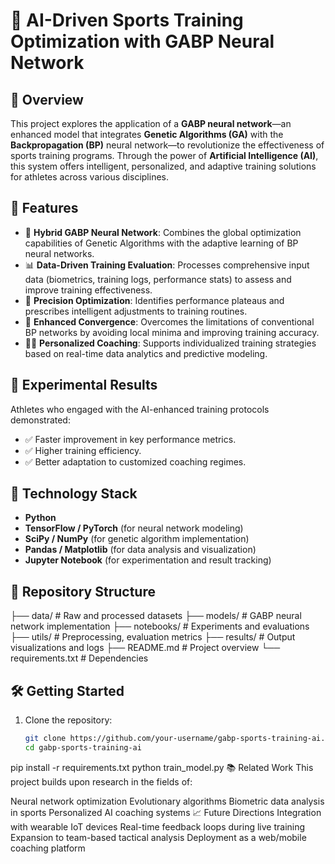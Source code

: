 # 🧠 AI-Driven Sports Training Optimization with GABP Neural Network

## 📘 Overview

This project explores the application of a **GABP neural network**—an enhanced model that integrates **Genetic Algorithms (GA)** with the **Backpropagation (BP)** neural network—to revolutionize the effectiveness of sports training programs. Through the power of **Artificial Intelligence (AI)**, this system offers intelligent, personalized, and adaptive training solutions for athletes across various disciplines.

## 🚀 Features

- 🔄 **Hybrid GABP Neural Network**: Combines the global optimization capabilities of Genetic Algorithms with the adaptive learning of BP neural networks.
- 📊 **Data-Driven Training Evaluation**: Processes comprehensive input data (biometrics, training logs, performance stats) to assess and improve training effectiveness.
- 🎯 **Precision Optimization**: Identifies performance plateaus and prescribes intelligent adjustments to training routines.
- 🧬 **Enhanced Convergence**: Overcomes the limitations of conventional BP networks by avoiding local minima and improving training accuracy.
- 🧑‍🏫 **Personalized Coaching**: Supports individualized training strategies based on real-time data analytics and predictive modeling.

## 🧪 Experimental Results

Athletes who engaged with the AI-enhanced training protocols demonstrated:

- ✅ Faster improvement in key performance metrics.
- ✅ Higher training efficiency.
- ✅ Better adaptation to customized coaching regimes.

## 🧱 Technology Stack

- **Python**
- **TensorFlow / PyTorch** (for neural network modeling)
- **SciPy / NumPy** (for genetic algorithm implementation)
- **Pandas / Matplotlib** (for data analysis and visualization)
- **Jupyter Notebook** (for experimentation and result tracking)

## 📂 Repository Structure

├── data/ # Raw and processed datasets ├── models/ # GABP neural network implementation ├── notebooks/ # Experiments and evaluations ├── utils/ # Preprocessing, evaluation metrics ├── results/ # Output visualizations and logs ├── README.md # Project overview └── requirements.txt # Dependencies
## 🛠️ Getting Started

1. Clone the repository:
   ```bash
   git clone https://github.com/your-username/gabp-sports-training-ai.git
   cd gabp-sports-training-ai
pip install -r requirements.txt
python train_model.py
📚 Related Work
This project builds upon research in the fields of:

Neural network optimization
Evolutionary algorithms
Biometric data analysis in sports
Personalized AI coaching systems
📈 Future Directions
Integration with wearable IoT devices
Real-time feedback loops during live training
Expansion to team-based tactical analysis
Deployment as a web/mobile coaching platform
